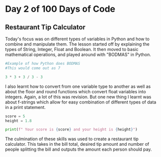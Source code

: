 # Day 2 of 100 Days of Code
## Restaurant Tip Calculator

Today's focus was on different types of variables in Python and how to combine and manipulate them. The lesson started off by explaining the types of String, Integer, Float and Boolean. It then moved to basic mathematical operations, and played around with "BODMAS" in Python.

```python
#Example of how Python does BODMAS
#This would come out as 7

3 * 3 + 3 / 3 - 3
```
I also learnt how to convert from one variable type to another as well as about the floor and round functions which convert float variables into integers. Again, a lot of this was revision. But one new thing I learnt was about f-strings which allow for easy combination of different types of data in a print statement.

```python
score = 5
height = 1.8

print(f" Your score is {score} and your height is {height}")
```

The culmination of these skills was used to create a restaurant tip calculator. This takes in the bill total, desired tip amount and number of people splitting the bill and outputs the amount each person should pay. 
